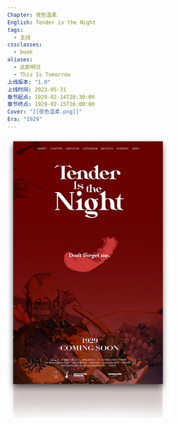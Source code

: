```yaml
---
Chapter: 夜色温柔
English: Tender is the Night
tags:
  - 主线
cssclasses:
  - book
aliases:
  - 此即明日
  - This Is Tomorrow
上线版本: "1.0"
上线时间: 2023-05-31
章节起点: 1929-02-14T20:30:00
章节终点: 1929-02-15T16:00:00
Cover: "[[夜色温柔.png]]"
Era: "1929"
---
```

![cover](assets/第二章%20夜色温柔.assets/夜色温柔.png)